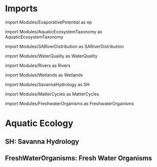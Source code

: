 # Imports

import Modules/EvaporativePotential as ep

import Modules/AquaticEcosystemTaxonomy as AquaticEcosystemTaxonomy

import Modules/SARiverDistribution as SARiverDistribution

import Modules/WaterQuality as WaterQuality

import Modules/Rivers as Rivers

import Modules/Wetlands as Wetlands

import Modules/SavannaHydrology as SH

import Modules/MatterCycles as MatterCycles

import Modules/FreshwaterOrganisms as FreshwaterOrganisms


# Aquatic Ecology

## __SH: Savanna Hydrology__

## __FreshWaterOrganisms: Fresh Water Organisms__



